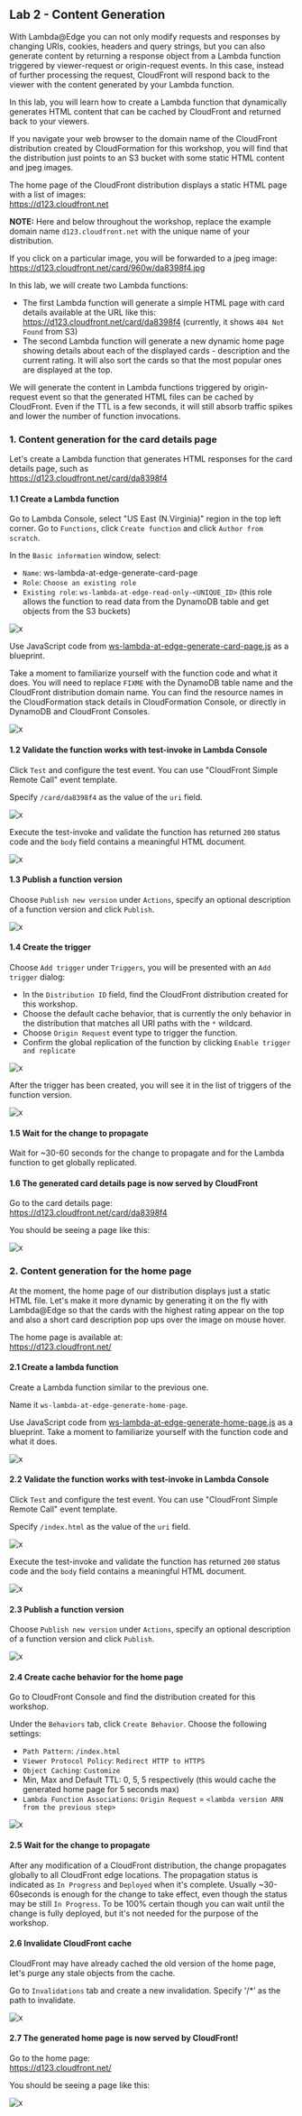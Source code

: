 ## Lab 2 - Content Generation

With Lambda@Edge you can not only modify requests and responses by changing URIs, cookies, headers and query strings, but you can also generate content by returning a response object from a Lambda function triggered by viewer-request or origin-request events. In this case, instead of further processing the request, CloudFront will respond back to the viewer with the content generated by your Lambda function.

In this lab, you will learn how to create a Lambda function that dynamically generates HTML content that can be cached by CloudFront and returned back to your viewers.

If you navigate your web browser to the domain name of the CloudFront distribution created by CloudFormation for this workshop, you will find that the distribution just points to an S3 bucket with some static HTML content and jpeg images.

The home page of the CloudFront distribution displays a static HTML page with a list of images:  
https://d123.cloudfront.net

**NOTE:** Here and below throughout the workshop, replace the example domain name `d123.cloudfront.net` with the unique name of your distribution.

If you click on a particular image, you will be forwarded to a jpeg image:  
https://d123.cloudfront.net/card/960w/da8398f4.jpg

In this lab, we will create two Lambda functions:
* The first Lambda function will generate a simple HTML page with card details available at the URL like this:  
https://d123.cloudfront.net/card/da8398f4  (currently, it shows `404 Not Found` from S3)
* The second Lambda function will generate a new dynamic home page showing details about each of the displayed cards - description and the current rating. It will also sort the cards so that the most popular ones are displayed at the top.

We will generate the content in Lambda functions triggered by origin-request event so that the generated HTML files can be cached by CloudFront. Even if the TTL is a few seconds, it will still absorb traffic spikes and lower the number of function invocations.

### 1. Content generation for the card details page

Let's create a Lambda function that generates HTML responses for the card details page, such as  
https://d123.cloudfront.net/card/da8398f4

#### 1.1 Create a Lambda function

Go to Lambda Console, select "US East (N.Virginia)" region in the top left corner. Go to `Functions`, click `Create function` and click `Author from scratch`.

In the `Basic information` window, select:
* `Name`: ws-lambda-at-edge-generate-card-page
* `Role`: `Choose an existing role`
* `Existing role`: `ws-lambda-at-edge-read-only-<UNIQUE_ID>` (this role allows the function to read data from the DynamoDB table and get objects from the S3 buckets)

![x](./img/01-create-function.png)

Use JavaScript code from [ws-lambda-at-edge-generate-card-page.js](./ws-lambda-at-edge-generate-card-page.js) as a blueprint.

Take a moment to familiarize yourself with the function code and what it does. You will need to replace `FIXME` with the DynamoDB table name and the CloudFront distribution domain name. You can find the resource names in the CloudFormation stack details in CloudFormation Console, or directly in DynamoDB and CloudFront Consoles.

![x](./img/02-function-created.png)

#### 1.2 Validate the function works with test-invoke in Lambda Console

Click `Test` and configure the test event. You can use "CloudFront Simple Remote Call" event template. 

Specify `/card/da8398f4` as the value of the `uri` field.

![x](./img/03-configure-test-event.png)

Execute the test-invoke and validate the function has returned `200` status code and the `body` field contains a meaningful HTML document.

![x](./img/04-test-invoke-successful.png)

#### 1.3 Publish a function version

Choose `Publish new version` under `Actions`, specify an optional description of a function version and click `Publish`.

![x](./img/05-version-published.png)

#### 1.4 Create the trigger

Choose `Add trigger` under `Triggers`, you will be presented with an `Add trigger` dialog:
* In the `Distribution ID` field, find the CloudFront distribution created for this workshop.  
* Choose the default cache behavior, that is currently the only behavior in the distribution that matches all URI paths with the `*` wildcard.  
* Choose `Origin Request` event type to trigger the function.
* Confirm the global replication of the function by clicking `Enable trigger and replicate`

![x](./img/07-create-trigger.png)

After the trigger has been created, you will see it in the list of triggers of the function version.

![x](./img/08-trigger-created.png)

#### 1.5 Wait for the change to propagate

Wait for ~30-60 seconds for the change to propagate and for the Lambda function to get globally replicated.

#### 1.6 The generated card details page is now served by CloudFront

Go to the card details page:  
https://d123.cloudfront.net/card/da8398f4  

You should be seeing a page like this:

![x](./img/09-card-page-generated.png)

### 2. Content generation for the home page

At the moment, the home page of our distribution displays just a static HTML file. Let's make it more dynamic by generating it on the fly with Lambda@Edge so that the cards with the highest rating appear on the top and also a short card description pop ups over the image on mouse hover.

The home page is available at:  
https://d123.cloudfront.net/

#### 2.1 Create a lambda function

Create a Lambda function similar to the previous one.

Name it `ws-lambda-at-edge-generate-home-page`.

Use JavaScript code from [ws-lambda-at-edge-generate-home-page.js](./ws-lambda-at-edge-generate-home-page.js) as a blueprint. Take a moment to familiarize yourself with the function code and what it does.

![x](./img/12-function-created.png)

#### 2.2 Validate the function works with test-invoke in Lambda Console

Click `Test` and configure the test event. You can use "CloudFront Simple Remote Call" event template.

Specify `/index.html` as the value of the `uri` field.

![x](./img/13-configure-test-event.png)

Execute the test-invoke and validate the function has returned `200` status code and the `body` field contains a meaningful HTML document.

![x](./img/14-test-invoke-successful.png)

#### 2.3 Publish a function version

Choose `Publish new version` under `Actions`, specify an optional description of a function version and click `Publish`.

![x](./img/15-version-published.png)

#### 2.4 Create cache behavior for the home page

Go to CloudFront Console and find the distribution created for this workshop.

Under the `Behaviors` tab, click `Create Behavior`. Choose the following settings:
* `Path Pattern`: `/index.html`
* `Viewer Protocol Policy`: `Redirect HTTP to HTTPS`
* `Object Caching`: `Customize`
* Min, Max and Default TTL: 0, 5, 5 respectively (this would cache the generated home page for 5 seconds max)
* `Lambda Function Associations`: `Origin Request` = `<lambda version ARN from the previous step>`
  
![x](./img/16-create-cb-and-trigger.png)

#### 2.5 Wait for the change to propagate

After any modification of a CloudFront distribution, the change propagates globally to all CloudFront edge locations. The propagation status is indicated as `In Progress` and `Deployed` when it's complete. Usually ~30-60seconds is enough for the change to take effect, even though the status may be still `In Progress`. To be 100% certain though you can wait until the change is fully deployed, but it's not needed for the purpose of the workshop.

#### 2.6 Invalidate CloudFront cache

CloudFront may have already cached the old version of the home page, let's purge any stale objects from the cache.

Go to `Invalidations` tab and create a new invalidation. Specify '/*' as the path to invalidate.

![x](./img/17-invalidate.png)

#### 2.7 The generated home page is now served by CloudFront!

Go to the home page:  
https://d123.cloudfront.net/  

You should be seeing a page like this:

![x](./img/18-home-page-generated.png)
